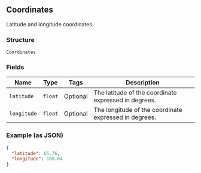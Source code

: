 ## Coordinates

Latitude and longitude coordinates.

### Structure

`Coordinates`

### Fields

| Name | Type | Tags | Description |
|  --- | --- | --- | --- |
| `latitude` | `float` | Optional | The latitude of the coordinate expressed in degrees. |
| `longitude` | `float` | Optional | The longitude of the coordinate expressed in degrees. |

### Example (as JSON)

```json
{
  "latitude": 65.76,
  "longitude": 188.04
}
```

